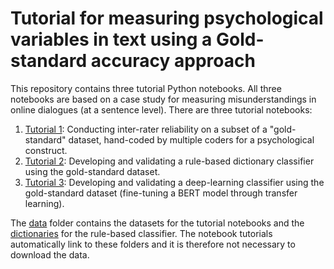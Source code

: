 # Tutorial for measuring psychological variables in text using a Gold-standard accuracy approach

This repository contains three tutorial Python notebooks. All three notebooks are based on a case study for measuring misunderstandings in online dialogues (at a sentence level). There are three tutorial notebooks:

1. [Tutorial 1](Tutorial_1_Inter_rater_reliability.ipynb): Conducting inter-rater reliability on a subset of a "gold-standard" dataset, hand-coded by multiple coders for a psychological construct.  
2. [Tutorial 2](Tutorial_2_Rule_based_dictionary_classifier.ipynb): Developing and validating a rule-based dictionary classifier using the gold-standard dataset.
3. [Tutorial 3](Tutorial_3_Deep_learning_BERT_classifier.ipynb): Developing and validating a deep-learning classifier using the gold-standard dataset (fine-tuning a BERT model through transfer learning).

The [data](data/) folder contains the datasets for the tutorial notebooks and the [dictionaries](data/dictionaries/) for the rule-based classifier. The notebook tutorials automatically link to these folders and it is therefore not necessary to download the data.

